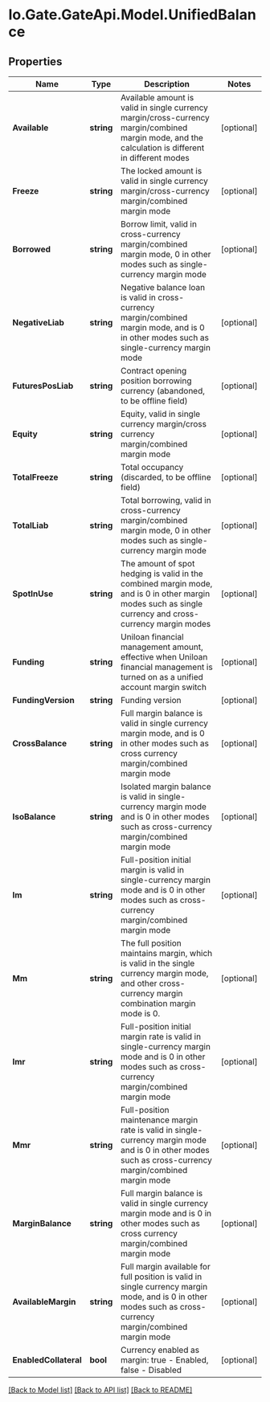 
# Io.Gate.GateApi.Model.UnifiedBalance

## Properties

Name | Type | Description | Notes
------------ | ------------- | ------------- | -------------
**Available** | **string** | Available amount is valid in single currency margin/cross-currency margin/combined margin mode, and the calculation is different in different modes | [optional] 
**Freeze** | **string** | The locked amount is valid in single currency margin/cross-currency margin/combined margin mode | [optional] 
**Borrowed** | **string** | Borrow limit, valid in cross-currency margin/combined margin mode, 0 in other modes such as single-currency margin mode | [optional] 
**NegativeLiab** | **string** | Negative balance loan is valid in cross-currency margin/combined margin mode, and is 0 in other modes such as single-currency margin mode | [optional] 
**FuturesPosLiab** | **string** | Contract opening position borrowing currency (abandoned, to be offline field) | [optional] 
**Equity** | **string** | Equity, valid in single currency margin/cross currency margin/combined margin mode | [optional] 
**TotalFreeze** | **string** | Total occupancy (discarded, to be offline field) | [optional] 
**TotalLiab** | **string** | Total borrowing, valid in cross-currency margin/combined margin mode, 0 in other modes such as single-currency margin mode | [optional] 
**SpotInUse** | **string** | The amount of spot hedging is valid in the combined margin mode, and is 0 in other margin modes such as single currency and cross-currency margin modes | [optional] 
**Funding** | **string** | Uniloan financial management amount, effective when Uniloan financial management is turned on as a unified account margin switch | [optional] 
**FundingVersion** | **string** | Funding version | [optional] 
**CrossBalance** | **string** | Full margin balance is valid in single currency margin mode, and is 0 in other modes such as cross currency margin/combined margin mode | [optional] 
**IsoBalance** | **string** | Isolated margin balance is valid in single-currency margin mode and is 0 in other modes such as cross-currency margin/combined margin mode | [optional] 
**Im** | **string** | Full-position initial margin is valid in single-currency margin mode and is 0 in other modes such as cross-currency margin/combined margin mode | [optional] 
**Mm** | **string** | The full position maintains margin, which is valid in the single currency margin mode, and other cross-currency margin combination margin mode is 0. | [optional] 
**Imr** | **string** | Full-position initial margin rate is valid in single-currency margin mode and is 0 in other modes such as cross-currency margin/combined margin mode | [optional] 
**Mmr** | **string** | Full-position maintenance margin rate is valid in single-currency margin mode and is 0 in other modes such as cross-currency margin/combined margin mode | [optional] 
**MarginBalance** | **string** | Full margin balance is valid in single currency margin mode and is 0 in other modes such as cross currency margin/combined margin mode | [optional] 
**AvailableMargin** | **string** | Full margin available for full position is valid in single currency margin mode, and is 0 in other modes such as cross-currency margin/combined margin mode | [optional] 
**EnabledCollateral** | **bool** | Currency enabled as margin: true - Enabled, false - Disabled | [optional] 

[[Back to Model list]](../README.md#documentation-for-models)
[[Back to API list]](../README.md#documentation-for-api-endpoints)
[[Back to README]](../README.md)
